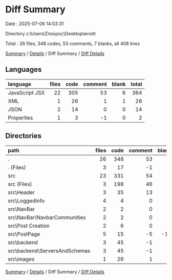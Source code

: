 # Diff Summary

Date : 2025-07-06 14:03:31

Directory c:\\Users\\Σταύρος\\Desktop\\wrotit

Total : 26 files,  348 codes, 53 comments, 7 blanks, all 408 lines

[Summary](results.md) / [Details](details.md) / Diff Summary / [Diff Details](diff-details.md)

## Languages
| language | files | code | comment | blank | total |
| :--- | ---: | ---: | ---: | ---: | ---: |
| JavaScript JSX | 22 | 305 | 53 | 6 | 364 |
| XML | 1 | 26 | 1 | 1 | 28 |
| JSON | 2 | 14 | 0 | 0 | 14 |
| Properties | 1 | 3 | -1 | 0 | 2 |

## Directories
| path | files | code | comment | blank | total |
| :--- | ---: | ---: | ---: | ---: | ---: |
| . | 26 | 348 | 53 | 7 | 408 |
| . (Files) | 3 | 17 | -1 | 0 | 16 |
| src | 23 | 331 | 54 | 7 | 392 |
| src (Files) | 3 | 198 | 46 | 5 | 249 |
| src\\Header | 3 | 35 | 13 | 2 | 50 |
| src\\LoggedInfo | 4 | 4 | 0 | 3 | 7 |
| src\\NavBar | 2 | 2 | 0 | 1 | 3 |
| src\\NavBar\\NavbarCommunities | 2 | 2 | 0 | 1 | 3 |
| src\\Post Creation | 2 | 6 | 0 | 1 | 7 |
| src\\PostPage | 5 | 15 | -5 | -11 | -1 |
| src\\backend | 3 | 45 | -1 | 5 | 49 |
| src\\backend\\ServersAndSchemas | 3 | 45 | -1 | 5 | 49 |
| src\\images | 1 | 26 | 1 | 1 | 28 |

[Summary](results.md) / [Details](details.md) / Diff Summary / [Diff Details](diff-details.md)